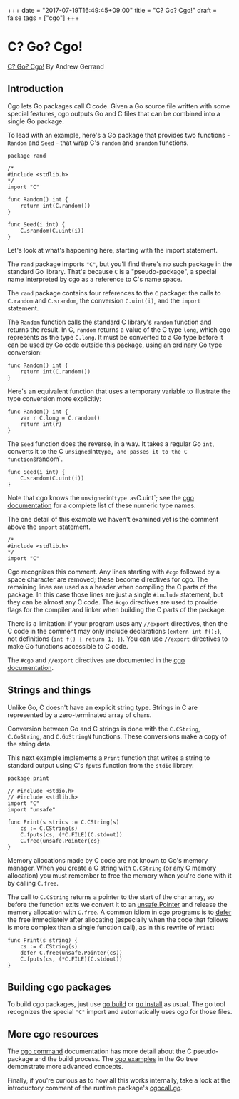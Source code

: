 +++
date = "2017-07-19T16:49:45+09:00"
title = "C? Go? Cgo!"
draft = false
tags = ["cgo"]
+++

# C? Go? Cgo!
[C? Go? Cgo!](https://blog.golang.org/c-go-cgo) By Andrew Gerrand


## Introduction

Cgo lets Go packages call C code. Given a Go source file written with some special features, cgo outputs Go and C files that can be combined into a single Go package.

To lead with an example, here's a Go package that provides two functions - `Random` and `Seed` - that wrap C's `random` and `srandom` functions.

```
package rand

/*
#include <stdlib.h>
*/
import "C"

func Random() int {
    return int(C.random())
}

func Seed(i int) {
    C.srandom(C.uint(i))
}
```

Let's look at what's happening here, starting with the import statement.

The `rand` package imports `"C"`, but you'll find there's no such package in the standard Go library. That's because `C` is a "pseudo-package", a special name interpreted by cgo as a reference to C's name space.

The `rand` package contains four references to the `C` package: the calls to `C.random` and `C.srandom`, the conversion `C.uint(i)`, and the `import` statement.

The `Random` function calls the standard C library's `random` function and returns the result.  In C, `random` returns a value of the C type `long`, which cgo represents as the type `C.long`. It must be converted to a Go type before it can be used by Go code outside this package, using an ordinary Go type conversion:

```
func Random() int {
    return int(C.random())
}
```

Here's an equivalent function that uses a temporary variable to illustrate the type conversion more explicitly:

```
func Random() int {
    var r C.long = C.random()
    return int(r)
}
```

The `Seed` function does the reverse, in a way. It takes a regular Go `int`, converts it to the C `unsigned`int` type, and passes it to the C function `srandom`.

```
func Seed(i int) {
    C.srandom(C.uint(i))
}
```

Note that cgo knows the `unsigned`int` type as `C.uint`; see the [cgo documentation](http://golang.org/cmd/cgo) for a complete list of these numeric type names.

The one detail of this example we haven't examined yet is the comment above the `import` statement.

```
/*
#include <stdlib.h>
*/
import "C"
```

Cgo recognizes this comment.  Any lines starting with `#cgo` followed by a space character are removed; these become directives for cgo. The remaining lines are used as a header when compiling the C parts of the package.  In this case those lines are just a single `#include` statement, but they can be almost any C code.  The `#cgo` directives are used to provide flags for the compiler and linker when building the C parts of the package.

There is a limitation: if your program uses any `//export` directives, then the C code in the comment may only include declarations (`extern int f();`), not definitions (`int f() { return 1; }`).  You can use `//export` directives to make Go functions accessible to C code.

The `#cgo` and `//export` directives are documented in the [cgo documentation](http://golang.org/cmd/cgo/).

## Strings and things

Unlike Go, C doesn't have an explicit string type. Strings in C are represented by a zero-terminated array of chars.

Conversion between Go and C strings is done with the `C.CString`, `C.GoString`, and `C.GoStringN` functions. These conversions make a copy of the string data.

This next example implements a `Print` function that writes a string to standard output using C's `fputs` function from the `stdio` library:

```
package print

// #include <stdio.h>
// #include <stdlib.h>
import "C"
import "unsafe"

func Print(s strics := C.CString(s)
    cs := C.CString(s)
    C.fputs(cs, (*C.FILE)(C.stdout))
    C.free(unsafe.Pointer(cs}
}
```

Memory allocations made by C code are not known to Go's memory manager. When you create a C string with `C.CString` (or any C memory allocation) you must remember to free the memory when you're done with it by calling `C.free`.

The call to `C.CString` returns a pointer to the start of the char array, so before the function exits we convert it to an [unsafe.Pointer](http://golang.org/pkg/unsafe/#Pointer) and release the memory allocation with `C.free`. A common idiom in cgo programs is to [defer](http://golang.org/doc/articles/defer_panic_recover.html) the free immediately after allocating (especially when the code that follows is more complex than a single function call), as in this rewrite of `Print`:

```
func Print(s string) {
    cs := C.CString(s)
    defer C.free(unsafe.Pointer(cs))
    C.fputs(cs, (*C.FILE)(C.stdout))
}
```

## Building cgo packages

To build cgo packages, just use [go build](http://golang.org/cmd/go/#Compile_packages_and_dependencies) or [go install](http://golang.org/cmd/go/#Compile_and_install_packages_and_dependencies) as usual. The go tool recognizes the special `"C"` import and automatically uses cgo for those files.

## More cgo resources

The [cgo command](http://golang.org/cmd/cgo/) documentation has more detail about the C pseudo-package and the build process. The [cgo examples](http://golang.org/misc/cgo/) in the Go tree demonstrate more advanced concepts.

Finally, if you're curious as to how all this works internally, take a look at the introductory comment of the runtime package's [cgocall.go](https://golang.org/src/runtime/cgocall.go).
